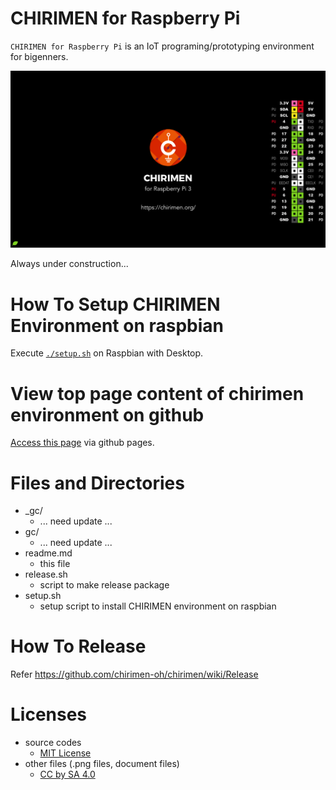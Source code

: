# CHIRIMEN for Raspberry Pi

`CHIRIMEN for Raspberry Pi` is an IoT programing/prototyping environment for bigenners.

![wallpaper](_gc/wallpaper/wallpaper-720P.png)

Always under construction...


# How To Setup CHIRIMEN Environment on raspbian

Execute [`./setup.sh`](setup.sh) on Raspbian with Desktop.

# View top page content of chirimen environment on github

[Access this page](http://chirimen.org/chirimen/gc/top/) via github pages.

# Files and Directories

- \_gc/
  - ... need update ...
- gc/
  - ... need update ...
- readme.md
  - this file
- release.sh
  - script to make release package
- setup.sh
  - setup script to install CHIRIMEN environment on raspbian

# How To Release

Refer https://github.com/chirimen-oh/chirimen/wiki/Release

# Licenses

- source codes
  - [MIT License](https://opensource.org/licenses/mit-license.php)
- other files (.png files, document files)
  - [CC by SA 4.0](https://creativecommons.org/licenses/by-sa/4.0/)

